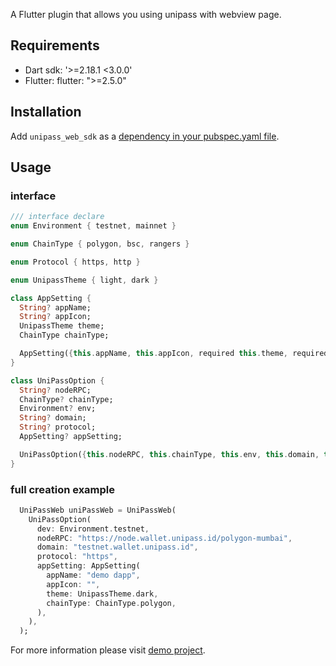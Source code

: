 A Flutter plugin that allows you using unipass with webview page.

## Requirements

- Dart sdk: '>=2.18.1 <3.0.0'
- Flutter: flutter: ">=2.5.0"

## Installation

Add `unipass_web_sdk` as a [dependency in your pubspec.yaml file](https://flutter.io/using-packages/).

## Usage

### interface
```dart
/// interface declare
enum Environment { testnet, mainnet }

enum ChainType { polygon, bsc, rangers }

enum Protocol { https, http }

enum UnipassTheme { light, dark }

class AppSetting {
  String? appName;
  String? appIcon;
  UnipassTheme theme;
  ChainType chainType;

  AppSetting({this.appName, this.appIcon, required this.theme, required this.chainType});
}

class UniPassOption {
  String? nodeRPC;
  ChainType? chainType;
  Environment? env;
  String? domain;
  String? protocol;
  AppSetting? appSetting;

  UniPassOption({this.nodeRPC, this.chainType, this.env, this.domain, this.protocol, this.appSetting});
}
```

### full creation example
```dart
  UniPassWeb uniPassWeb = UniPassWeb(
    UniPassOption(
      dev: Environment.testnet,
      nodeRPC: "https://node.wallet.unipass.id/polygon-mumbai",
      domain: "testnet.wallet.unipass.id",
      protocol: "https",
      appSetting: AppSetting(
        appName: "demo dapp",
        appIcon: "",
        theme: UnipassTheme.dark,
        chainType: ChainType.polygon,
      ),
    ),
  );
```
For more information please visit [demo project](https://github.com/UniPassID/unipass-flutter-web-sdk/tree/master/example).